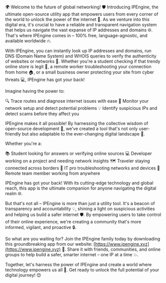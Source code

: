 🌍 Welcome to the future of global networking! 🛡️ Introducing IPEngine, the ultimate open-source utility app that empowers users from every corner of the world to unlock the power of the internet 📡. As we venture into this digital era, it's crucial to have a reliable and transparent navigation system that helps us navigate the vast expanse of IP addresses and domains 🌐. That's where IPEngine comes in – 100% free, language-agnostic, and available worldwide 🔥.

With IPEngine, you can instantly look up IP addresses and domains, run DNS (Domain Name System) and WHOIS queries to verify the authenticity of websites or networks 🚀. Whether you're a student checking if that trendy online store is legit 👕, a remote worker troubleshooting your connection from home 🏠, or a small business owner protecting your site from cyber threats 💻, IPEngine has got your back!

Imagine having the power to:

🔍 Trace routes and diagnose internet issues with ease
📡 Monitor your network setup and detect potential problems
💡 Identify suspicious IPs and detect scams before they affect you

IPEngine makes it all possible! By harnessing the collective wisdom of open-source development 🤝, we've created a tool that's not only user-friendly but also adaptable to the ever-changing digital landscape 🌊.

Whether you're a:

📚 Student looking for answers or verifying online sources
💻 Developer working on a project and needing network insights
🗺️ Traveler staying connected across borders
🏢 IT pro troubleshooting networks and devices
👥 Remote team member working from anywhere

IPEngine has got your back! With its cutting-edge technology and global reach, this app is the ultimate companion for anyone navigating the digital realm 🌐.

But that's not all – IPEngine is more than just a utility tool. It's a beacon of transparency and accountability 💡, shining a light on suspicious activities and helping us build a safer internet 🛡️. By empowering users to take control of their online experience, we're creating a community that's more informed, vigilant, and proactive 🔒.

So what are you waiting for? Join the IPEngine family today by downloading this groundbreaking app from our website: [https://www.ipengine.xyz](https://www.ipengine.xyz) 📲. Share it with friends, communities, and online groups to help build a safer, smarter internet – one IP at a time 💥.

Together, let's harness the power of IPEngine and create a world where technology empowers us all 🌟. Get ready to unlock the full potential of your digital journey! 😊